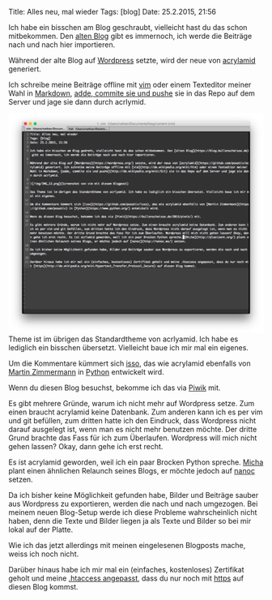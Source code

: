 Title: Alles neu, mal wieder
Tags: [blog]
Date: 25.2.2015, 21:56

Ich habe ein bisschen am Blog geschraubt, vielleicht hast du das schon mitbekommen. Den [alten Blog](https://blog.bullenscheisse.de) gibt es immernoch, ich werde die Beiträge nach und nach hier importieren.

Während der alte Blog auf [Wordpress](https://wordpress.org/) setzte, wird der neue von [acrylamid](https://github.com/posativ/acrylamid) generiert.

Ich schreibe meine Beiträge offline mit [vim](http://de.wikipedia.org/wiki/Vim) oder einem Texteditor meiner Wahl in [Markdown](http://daringfireball.net/projects/markdown/), [adde, commite sie und pushe](http://de.wikipedia.org/wiki/Git) sie in das Repo auf dem Server und jage sie dann durch acrlymid.

![Screenshot von vim mit diesem Blogpost](/img/IMG_13.png)
 Theme ist im übrigen das Standardtheme von acrlyamid. Ich habe es lediglich ein bisschen übersetzt. Vielleicht baue ich mir mal ein eigenes.

Um die Kommentare kümmert sich [isso](https://github.com/posativ/isso), das wie acrylamid ebenfalls von [Martin Zimmermann](https://github.com/posativ) in [Python](https://www.python.org/) entwickelt wird.

Wenn du diesen Blog besuchst, bekomme ich das via [Piwik](https://bullenscheisse.de/2015/piwik/) mit. 

Es gibt mehrere Gründe, warum ich nicht mehr auf Wordpress setze. Zum einen braucht acrylamid keine Datenbank. Zum anderen kann ich es per vim und git befüllen, zum dritten hatte ich den Eindruck, dass Wordpress nicht darauf ausgelegt ist, wenn man es nicht mehr benutzen möchte. Der dritte Grund brachte das Fass für ich zum Überlaufen. Wordpress will mich nicht gehen lassen? Okay, dann gehe ich erst recht.

Es ist acrylamid geworden, weil ich ein paar Brocken Python spreche. [Micha](http://plasisent.org/) plant einen ähnlichen Relaunch seines Blogs, er möchte jedoch auf [nanoc](http://nanoc.ws/) setzen.

Da ich bisher keine Möglichkeit gefunden habe, Bilder und Beiträge sauber aus Wordpress zu exportieren, werden die nach und nach umgezogen. Bei meinem neuen Blog-Setup werde ich diese Probleme wahrscheinlich nicht haben, denn die Texte und Bilder liegen ja als Texte und Bilder so bei mir lokal auf der Platte.

Wie ich das jetzt allerdings mit meinen eingelesenen Blogposts mache, weiss ich noch nicht.

Darüber hinaus habe ich mir mal ein (einfaches, kostenloses) Zertifikat geholt und meine [.htaccess angepasst](https://wiki.uberspace.de/webserver:htaccess#https_erzwingen), dass du nur noch mit [https](http://de.wikipedia.org/wiki/Hypertext_Transfer_Protocol_Secure) auf diesen Blog kommst.
